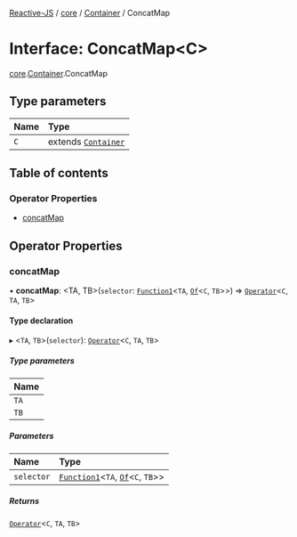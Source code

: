 [Reactive-JS](../README.md) / [core](../modules/core.md) / [Container](../modules/core.Container.md) / ConcatMap

# Interface: ConcatMap<C\>

[core](../modules/core.md).[Container](../modules/core.Container.md).ConcatMap

## Type parameters

| Name | Type |
| :------ | :------ |
| `C` | extends [`Container`](core.Container-1.md) |

## Table of contents

### Operator Properties

- [concatMap](core.Container.ConcatMap.md#concatmap)

## Operator Properties

### concatMap

• **concatMap**: <TA, TB\>(`selector`: [`Function1`](../modules/functions.md#function1)<`TA`, [`Of`](../modules/core.Container.md#of)<`C`, `TB`\>\>) => [`Operator`](../modules/core.Container.md#operator)<`C`, `TA`, `TB`\>

#### Type declaration

▸ <`TA`, `TB`\>(`selector`): [`Operator`](../modules/core.Container.md#operator)<`C`, `TA`, `TB`\>

##### Type parameters

| Name |
| :------ |
| `TA` |
| `TB` |

##### Parameters

| Name | Type |
| :------ | :------ |
| `selector` | [`Function1`](../modules/functions.md#function1)<`TA`, [`Of`](../modules/core.Container.md#of)<`C`, `TB`\>\> |

##### Returns

[`Operator`](../modules/core.Container.md#operator)<`C`, `TA`, `TB`\>

